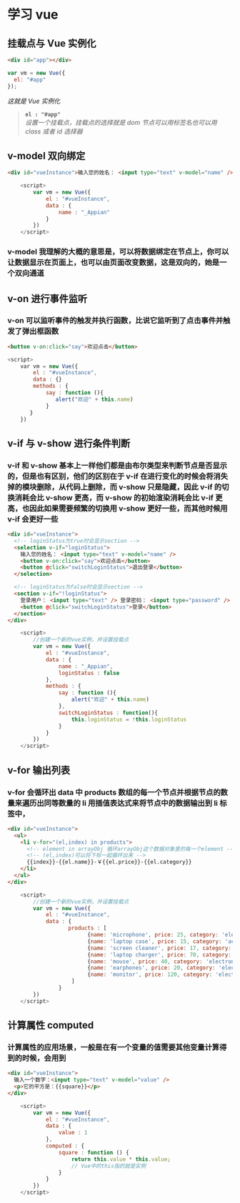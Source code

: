# **学习 vue**

## **挂载点与 Vue 实例化**

```html
<div id="app"></div>
```

```javascript
var vm = new Vue({
  el: "#app"
});
```

_这就是 Vue 实例化_

> **`el : "#app"`**  
> _设置一个挂载点，挂载点的选择就是 dom 节点可以用标签名也可以用 class 或者 id 选择器_

## **v-model 双向绑定**

```html
<div id="vueInstance">输入您的姓名： <input type="text" v-model="name" /></div>
```

```javascript
    <script>
        var vm = new Vue({
            el : "#vueInstance",
            data : {
                name : "_Appian"
            }
        })
    </script>
```

### **v-model 我理解的大概的意思是，可以将数据绑定在节点上，你可以让数据显示在页面上，也可以由页面改变数据，这是双向的，她是一个双向通道**

## **v-on 进行事件监听**

### **v-on 可以监听事件的触发并执行函数，比说它监听到了点击事件并触发了弹出框函数**

```html
<button v-on:click="say">欢迎点击</button>
```

```javascript
<script>
    var vm = new Vue({
        el : "#vueInstance",
        data : {}
        methods : {
            say : function (){
               alert("欢迎" + this.name)
            }
       }
    })
```

## **v-if 与 v-show 进行条件判断**

### v-if 和 v-show 基本上一样他们都是由布尔类型来判断节点是否显示的，但是也有区别，他们的区别在于 v-if 在进行变化的时候会将消失掉的模块删除，从代码上删除，而 v-show 只是隐藏，因此 v-if 的切换消耗会比 v-show 更高，而 v-show 的初始渲染消耗会比 v-if 更高，也因此如果需要频繁的切换用 v-show 更好一些，而其他时候用 v-if 会更好一些

```html
<div id="vueInstance">
  <!-- loginStatus为true时会显示section -->
  <selection v-if="loginStatus">
    输入您的姓名： <input type="text" v-model="name" />
    <button v-on:click="say">欢迎点击</button>
    <button @click="switchLoginStatus">退出登录</button>
  </selection>

  <!-- loginStatus为false时会显示section -->
  <section v-if="!loginStatus">
    登录用户： <input type="text" /> 登录密码： <input type="password" />
    <button @click="switchLoginStatus">登录</button>
  </section>
</div>
```

```javascript
    <script>
        //创建一个新的vue实例，并设置挂载点
        var vm = new Vue({
            el : "#vueInstance",
            data : {
                name : "_Appian",
                loginStatus : false
            },
            methods : {
                say : function (){
                    alert("欢迎" + this.name)
                },
                switchLoginStatus : function(){
                    this.loginStatus = !this.loginStatus
                }
            }
        })
    </script>
```

## **v-for 输出列表**

### **v-for 会循环出 data 中 products 数组的每一个节点并根据节点的数量来遍历出同等数量的 li 用插值表达式来将节点中的数据输出到 li 标签中，**

```html
<div id="vueInstance">
  <ul>
    <li v-for="(el,index) in products">
      <!-- element in arrayObj 循环arrayObj这个数据对象里的每一个element -->
      <!-- (el,index)可以将下标一起循环出来 -->
      {{index}}-{{el.name}}-￥{{el.price}}-{{el.category}}
    </li>
  </ul>
</div>
```

```javascript
    <script>
        //创建一个新的vue实例，并设置挂载点
        var vm = new Vue({
            el : "#vueInstance",
            data : {
                   products : [
                         {name: 'microphone', price: 25, category: 'electronics'},
                         {name: 'laptop case', price: 15, category: 'accessories'},
                         {name: 'screen cleaner', price: 17, category: 'accessories'},
                         {name: 'laptop charger', price: 70, category: 'electronics'},
                         {name: 'mouse', price: 40, category: 'electronics'},
                         {name: 'earphones', price: 20, category: 'electronics'},
                         {name: 'monitor', price: 120, category: 'electronics'}
                    ]
                }
        })
    </script>
```

## **计算属性 computed**

### **计算属性的应用场景，一般是在有一个变量的值需要其他变量计算得到的时候，会用到**

```html
<div id="vueInstance">
  输入一个数字：<input type="text" v-model="value" />
  <p>它的平方是：{{square}}</p>
</div>
```

```javascript
    <script>
        var vm = new Vue({
            el : "#vueInstance",
            data : {
                value : 1
            },
            computed : {
                square : function () {
                    return this.value * this.value;
                    // Vue中的this指的就是实例
                }
            }
        })
    </script>
```
